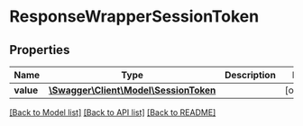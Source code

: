 # ResponseWrapperSessionToken

## Properties
Name | Type | Description | Notes
------------ | ------------- | ------------- | -------------
**value** | [**\Swagger\Client\Model\SessionToken**](SessionToken.md) |  | [optional] 

[[Back to Model list]](../../README.md#documentation-for-models) [[Back to API list]](../../README.md#documentation-for-api-endpoints) [[Back to README]](../../README.md)

